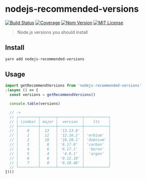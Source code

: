 # nodejs-recommended-versions

[![Build Status][github_actions_badge]][github_actions_link]
[![Coverage][coveralls_badge]][coveralls_link]
[![Npm Version][package_version_badge]][package_link]
[![MIT License][license_badge]][license_link]

[github_actions_badge]: https://img.shields.io/github/workflow/status/fisker/nodejs-recommended-versions/CI/master?style=flat-square
[github_actions_link]: https://github.com/fisker/nodejs-recommended-versions/actions?query=branch%3Amaster
[coveralls_badge]: https://img.shields.io/coveralls/github/fisker/nodejs-recommended-versions/master?style=flat-square
[coveralls_link]: https://coveralls.io/github/fisker/nodejs-recommended-versions?branch=master
[license_badge]: https://img.shields.io/npm/l/nodejs-recommended-versions.svg?style=flat-square
[license_link]: https://github.com/fisker/nodejs-recommended-versions/blob/master/license
[package_version_badge]: https://img.shields.io/npm/v/nodejs-recommended-versions.svg?style=flat-square
[package_link]: https://www.npmjs.com/package/nodejs-recommended-versions

> Node.js versions you should install

## Install

```bash
yarn add nodejs-recommended-versions
```

## Usage

```js
import getRecommendVersions from 'nodejs-recommended-versions'
;(async () => {
  const versions = getRecommendVersions()

  console.table(versions)

  // ->
  // ┌─────────┬───────┬───────────┬───────────┐
  // │ (index) │ major │  version  │    lts    │
  // ├─────────┼───────┼───────────┼───────────┤
  // │    0    │  13   │ '13.13.0' │           │
  // │    1    │  12   │ '12.16.2' │ 'erbium'  │
  // │    2    │  10   │ '10.20.1' │ 'dubnium' │
  // │    3    │   8   │ '8.17.0'  │ 'carbon'  │
  // │    4    │   6   │ '6.17.1'  │  'boron'  │
  // │    5    │   4   │  '4.9.1'  │  'argon'  │
  // │    6    │   0   │ '0.12.18' │           │
  // │    7    │   0   │ '0.10.48' │           │
  // └─────────┴───────┴───────────┴───────────┘
})()
```
